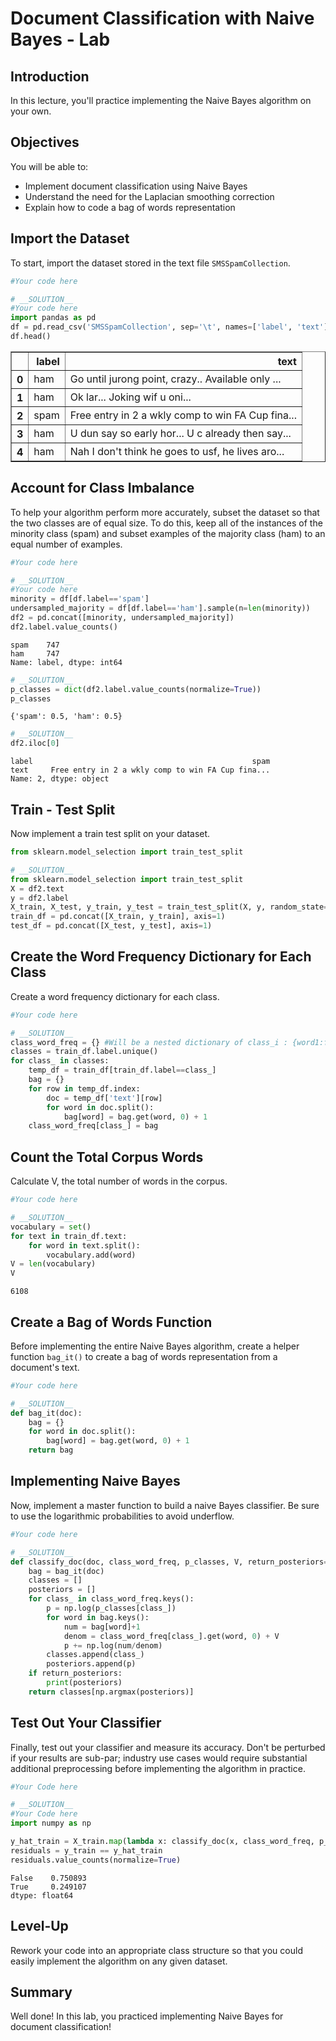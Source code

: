 
# Document Classification with Naive Bayes - Lab

## Introduction

In this lecture, you'll practice implementing the Naive Bayes algorithm on your own.

## Objectives

You will be able to:  

* Implement document classification using Naive Bayes
* Understand the need for the Laplacian smoothing correction
* Explain how to code a bag of words representation

## Import the Dataset

To start, import the dataset stored in the text file `SMSSpamCollection`.


```python
#Your code here
```


```python
# __SOLUTION__ 
#Your code here
import pandas as pd
df = pd.read_csv('SMSSpamCollection', sep='\t', names=['label', 'text'])
df.head()
```




<div>
<style scoped>
    .dataframe tbody tr th:only-of-type {
        vertical-align: middle;
    }

    .dataframe tbody tr th {
        vertical-align: top;
    }

    .dataframe thead th {
        text-align: right;
    }
</style>
<table border="1" class="dataframe">
  <thead>
    <tr style="text-align: right;">
      <th></th>
      <th>label</th>
      <th>text</th>
    </tr>
  </thead>
  <tbody>
    <tr>
      <th>0</th>
      <td>ham</td>
      <td>Go until jurong point, crazy.. Available only ...</td>
    </tr>
    <tr>
      <th>1</th>
      <td>ham</td>
      <td>Ok lar... Joking wif u oni...</td>
    </tr>
    <tr>
      <th>2</th>
      <td>spam</td>
      <td>Free entry in 2 a wkly comp to win FA Cup fina...</td>
    </tr>
    <tr>
      <th>3</th>
      <td>ham</td>
      <td>U dun say so early hor... U c already then say...</td>
    </tr>
    <tr>
      <th>4</th>
      <td>ham</td>
      <td>Nah I don't think he goes to usf, he lives aro...</td>
    </tr>
  </tbody>
</table>
</div>



## Account for Class Imbalance

To help your algorithm perform more accurately, subset the dataset so that the two classes are of equal size. To do this, keep all of the instances of the minority class (spam) and subset examples of the majority class (ham) to an equal number of examples.


```python
#Your code here
```


```python
# __SOLUTION__ 
#Your code here
minority = df[df.label=='spam']
undersampled_majority = df[df.label=='ham'].sample(n=len(minority))
df2 = pd.concat([minority, undersampled_majority])
df2.label.value_counts()
```




    spam    747
    ham     747
    Name: label, dtype: int64




```python
# __SOLUTION__ 
p_classes = dict(df2.label.value_counts(normalize=True))
p_classes
```




    {'spam': 0.5, 'ham': 0.5}




```python
# __SOLUTION__ 
df2.iloc[0]
```




    label                                                 spam
    text     Free entry in 2 a wkly comp to win FA Cup fina...
    Name: 2, dtype: object



## Train - Test Split

Now implement a train test split on your dataset.


```python
from sklearn.model_selection import train_test_split
```


```python
# __SOLUTION__ 
from sklearn.model_selection import train_test_split
X = df2.text
y = df2.label
X_train, X_test, y_train, y_test = train_test_split(X, y, random_state=17)
train_df = pd.concat([X_train, y_train], axis=1) 
test_df = pd.concat([X_test, y_test], axis=1)
```

## Create the Word Frequency Dictionary for Each Class

Create a word frequency dictionary for each class.


```python
#Your code here
```


```python
# __SOLUTION__ 
class_word_freq = {} #Will be a nested dictionary of class_i : {word1:freq, word2:freq..., wordn:freq},.... class_m : {}
classes = train_df.label.unique()
for class_ in classes:
    temp_df = train_df[train_df.label==class_]
    bag = {}
    for row in temp_df.index:
        doc = temp_df['text'][row]
        for word in doc.split():
            bag[word] = bag.get(word, 0) + 1
    class_word_freq[class_] = bag
```

## Count the Total Corpus Words
Calculate V, the total number of words in the corpus.


```python
#Your code here
```


```python
# __SOLUTION__ 
vocabulary = set()
for text in train_df.text:
    for word in text.split():
        vocabulary.add(word)
V = len(vocabulary)
V
```




    6108



## Create a Bag of Words Function

Before implementing the entire Naive Bayes algorithm, create a helper function `bag_it()` to create a bag of words representation from a document's text.


```python
#Your code here
```


```python
# __SOLUTION__ 
def bag_it(doc):
    bag = {}
    for word in doc.split():
        bag[word] = bag.get(word, 0) + 1
    return bag
```

## Implementing Naive Bayes

Now, implement a master function to build a naive Bayes classifier. Be sure to use the logarithmic probabilities to avoid underflow.


```python
#Your code here
```


```python
# __SOLUTION__ 
def classify_doc(doc, class_word_freq, p_classes, V, return_posteriors=False):
    bag = bag_it(doc)
    classes = []
    posteriors = []
    for class_ in class_word_freq.keys():
        p = np.log(p_classes[class_])
        for word in bag.keys():
            num = bag[word]+1
            denom = class_word_freq[class_].get(word, 0) + V
            p += np.log(num/denom)
        classes.append(class_)
        posteriors.append(p)
    if return_posteriors:
        print(posteriors)
    return classes[np.argmax(posteriors)]
```

## Test Out Your Classifier

Finally, test out your classifier and measure its accuracy. Don't be perturbed if your results are sub-par; industry use cases would require substantial additional preprocessing before implementing the algorithm in practice.


```python
#Your Code here
```


```python
# __SOLUTION__ 
#Your Code here
import numpy as np

y_hat_train = X_train.map(lambda x: classify_doc(x, class_word_freq, p_classes, V))
residuals = y_train == y_hat_train
residuals.value_counts(normalize=True)
```




    False    0.750893
    True     0.249107
    dtype: float64



## Level-Up

Rework your code into an appropriate class structure so that you could easily implement the algorithm on any given dataset.

## Summary

Well done! In this lab, you practiced implementing Naive Bayes for document classification!
